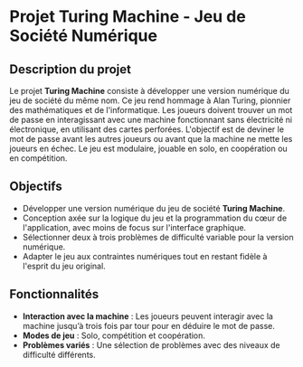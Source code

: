 # Projet Turing Machine - Jeu de Société Numérique

## Description du projet

Le projet **Turing Machine** consiste à développer une version numérique du jeu de société du même nom. Ce jeu rend hommage à Alan Turing, pionnier des mathématiques et de l'informatique. Les joueurs doivent trouver un mot de passe en interagissant avec une machine fonctionnant sans électricité ni électronique, en utilisant des cartes perforées. L'objectif est de deviner le mot de passe avant les autres joueurs ou avant que la machine ne mette les joueurs en échec. Le jeu est modulaire, jouable en solo, en coopération ou en compétition.

## Objectifs

- Développer une version numérique du jeu de société **Turing Machine**.
- Conception axée sur la logique du jeu et la programmation du cœur de l'application, avec moins de focus sur l'interface graphique.
- Sélectionner deux à trois problèmes de difficulté variable pour la version numérique.
- Adapter le jeu aux contraintes numériques tout en restant fidèle à l'esprit du jeu original.

## Fonctionnalités

- **Interaction avec la machine** : Les joueurs peuvent interagir avec la machine jusqu’à trois fois par tour pour en déduire le mot de passe.
- **Modes de jeu** : Solo, compétition et coopération.
- **Problèmes variés** : Une sélection de problèmes avec des niveaux de difficulté différents.
